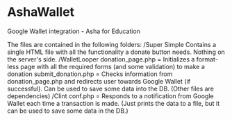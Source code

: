 AshaWallet
==========

Google Wallet integration - Asha for Education

The files are contained in the following folders:
/Super Simple
	Contains a single HTML file with all the functionality a donate button needs.  Nothing on the server's side.
/WalletLooper
	donation_page.php = Initializes a format-less page with all the required forms (and some validation) to make a donation
	submit_donation.php = Checks information from donation_page.php and redirects user towards Google Wallet (if successful).  Can be used to save some data into the DB.
	(Other files are dependencies)
/Clint
	conf.php = Responds to a notification from Google Wallet each time a transaction is made.  (Just prints the data to a file, but it can be used to save some data in the DB.)